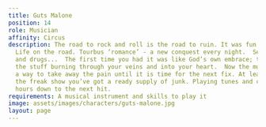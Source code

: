 ```yaml
---
title: Guts Malone
position: 14
role: Musician
affinity: Circus
description: The road to rock and roll is the road to ruin. It was fun for a while.
  Life on the road. Tourbus ‘romance’ - a new conquest every night.  Sex, rock’n’roll
  and drugs...  The first time you had it was like God’s own embrace; the heat of
  the stuff burning through your veins and into your heart.  Now the music is just
  a way to take away the pain until it is time for the next fix. At least here in
  the freak show you’ve got a ready supply of junk. Playing tunes and counting the
  hours down to the next hit.
requirements: A musical instrument and skills to play it
image: assets/images/characters/guts-malone.jpg
layout: page
---
```


